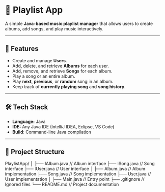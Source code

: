 # 🎵 Playlist App

A simple **Java-based music playlist manager** that allows users to create albums, add songs, and play music interactively.

---

## 🚀 Features

- Create and manage **Users**.
- Add, delete, and retrieve **Albums** for each user.
- Add, remove, and retrieve **Songs** for each album.
- Play a song or an entire album.
- Play **next**, **previous**, or **random** song in an album.
- Keep track of **currently playing song** and **song history**.

---

## 🛠️ Tech Stack

- **Language:** Java  
- **IDE:** Any Java IDE (IntelliJ IDEA, Eclipse, VS Code)  
- **Build:** Command-line Java compilation  

---

## 📁 Project Structure

PlaylistApp/
│
├── IAlbum.java // Album interface
├── ISong.java // Song interface
├── IUser.java // User interface
│
├── Album.java // Album implementation
├── Song.java // Song implementation
├── User.java // User implementation
│
├── Main.java // Entry point
├── .gitignore // Ignored files
└── README.md // Project documentation

